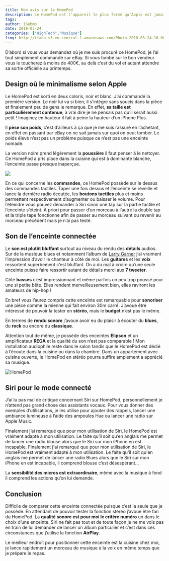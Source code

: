 ```yaml
---
title: Mon avis sur le HomePod
description: Le HomePod est l’appareil le plus fermé qu’Apple est jamais inventé mais si vous êtes équipé full Apple, c’est l’enceinte connectée ultime. 
tags: 
author: iSebmo
date: 2018-03-24
categories: ["HighTech","Musique"]
fimg: http://tfada.s3-eu-central-1.amazonaws.com/Photo-2018-03-24-16-00.jpg
---
```


D’abord si vous vous demandez où je me suis procuré ce HomePod, je l’ai tout simplement commandé sur eBay. Si vous tombé sur le bon vendeur vous le toucherez à moins de 400€, au delà c’est du vol et autant attendre sa sortie officielle au printemps.

## Design où le minimalisme selon Apple 
Le HomePod est sorti en deux coloris, noir et blanc. J’ai commandé la première version. Le noir lui va si bien, il s’intègre sans soucis dans la pièce et finalement peu de gens le remarque. En effet, **sa taille est particulièrement contenue**, à vrai dire je ne pensais pas qu’il serait aussi petit ! Imaginez en hauteur il fait à peine la hauteur d’un iPhone Plus. 

Il **pèse son poids**, c’est d’ailleurs à ça que je me suis rassuré en l’achetant, en effet en passant par eBay on ne sait jamais sur quoi on peut tomber. Le poids élevé n’est pas un problème puisque ce n’est pas une enceinte nomade. 

La version noire prend légèrement la **poussière** il faut penser à le nettoyer. Ce HomePod a pris place dans la cuisine qui est à dominante blanche, l’enceinte passe presque inaperçue. 

![](http://tfada.s3-eu-central-1.amazonaws.com/Photo-2018-03-24-16-01.jpg)

En ce qui concerne les **commandes**, ce HomePod possède sur le dessus des commandes tactiles. Taper une fois dessus et l’enceinte se réveille et lance la dernière radio écoutée, les **boutons tactiles** plus et moins permettent respectivement d’augmenter ou baisser le volume. Pour l’éteindre vous pouvez demander à Siri sinon une tap sur la partie tactile et l’enceinte s’éteint. À priori pour passer d’un morceau à l’autre la double tap et la triple tape fonctionne afin de passer au morceau suivant ou revenir au morceau précédent mais je n’ai pas testé.

## Son de l’enceinte connectée
Le **son est plutôt bluffant** surtout au niveau du rendu des **détails** audios. Sur de la musique blues et notamment l’album de [Larry Garner](https://amzn.to/2pDZKKE) j’ai vraiment l’impression d’avoir le chanteur à côté de moi. Les **guitares** et les **voix** ressortent superbement c’est bluffant. On a du mal à croire qu’une seule enceinte puisse faire ressortir autant de détails merci aux **7 tweeter**. 

Côté **basses** c’est impressionnant et même parfois un peu trop poussé pour une si petite bête. Elles rendent merveilleusement bien, elles raviront les amateurs de hip-hop !

En bref vous l’aurez compris cette enceinte est remarquable pour **sonoriser** une pièce comme la mienne qui fait environ 30m carré. J’avoue être intéressé de pouvoir la tester en **stéréo**, mais le **budget** n’est pas le même. 

En termes de **rendu sonore** j’avoue avoir eu du plaisir à écouter du **blues**, du **rock** ou encore du **classique**. 

Attention tout de même, je possède des enceintes **Elipson** et un amplificateur **REGA** et la qualité du son n’est pas comparable ! Mon installation audiophile reste dans le salon tandis que le HomePod est dédié à l’écoute dans la cuisine ou dans la chambre.
Dans un appartement avec cuisine ouverte, le HomePod en stéréo pourra suffire amplement a apprécié sa musique.

![](http://tfada.s3-eu-central-1.amazonaws.com/Photo-2018-03-24-16-02.jpg "HomePod ")

## Siri pour le mode connecté
J’ai lu pas mal de critique concernant Siri sur HomePod, personnellement je n’attend pas grand chose des assistants vocaux. Pour vous donner des exemples d’utilisations, je les utilise pour ajouter des rappels, lancer une ambiance lumineuse à l’aide des ampoules Hue ou lancer une radio sur Apple Music. 

Finalement j’ai remarqué que pour mon utilisation de Siri, le HomePod est vraiment adapté à mon utilisation. Le faite qu’il soit qu’en anglais me permet de lancer une radio blouse alors que le Siri sur mon iPhone en est incapable.
Finalement j'ai remarqué que pour mon utilisation de Siri, le HomePod est vraiment adapté à mon utilisation. Le faite qu'il soit qu'en anglais me permet de lancer une radio Blues alors que le Siri sur mon iPhone en est incapable, il comprend blouse c’est désespérant...

La **sensibilité des micros est extraordinaire**, même avec la musique à fond il comprend les actions qu’on lui demande.

## Conclusion
Difficile de comparer cette enceinte connectée puisque c’est la seule que je possède. En attendant de pouvoir tester la fonction stéréo j’avoue être fan du HomePod. La **qualité sonore est pour moi le critère numéro** un dans le choix d’une enceinte. Siri ne fait pas tout et de toute façon je ne me vois pas en train de lui demander de lancer un album particulier et c’est dans ces circonstances que j’utilise la fonction **AirPlay**. 

Le meilleur endroit pour positionner cette enceinte est la cuisine chez moi, je lance rapidement un morceau de musique à la voix en même temps que je prépare le repas. 